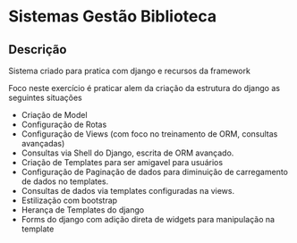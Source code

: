 # Sistemas Gestão Biblioteca

## Descrição

Sistema criado para pratica com django e recursos da framework

Foco neste exercício é praticar alem da criação da estrutura do django as seguintes situações

- Criação de Model
- Configuração de Rotas
- Configuração de Views (com foco no treinamento de ORM, consultas avançadas)
- Consultas via Shell do Django, escrita de ORM avançado.
- Criação de Templates para ser amigavel para usuários
- Configuração de Paginação de dados para diminuição de carregamento de dados no templates.
- Consultas de dados via templates configuradas na views.
- Estilização com bootstrap
- Herança de Templates do django
- Forms do django com adição direta de widgets para manipulação na template
